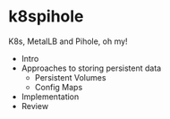 # k8spihole


K8s, MetalLB and Pihole, oh my!
* Intro
* Approaches to storing persistent data
  * Persistent Volumes
  * Config Maps
* Implementation
* Review
